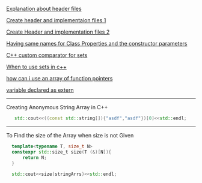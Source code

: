 [Explanation about header files](https://docs.microsoft.com/en-us/cpp/cpp/header-files-cpp?view=msvc-170)

[Create header and implementaion files 1](http://www.math.uaa.alaska.edu/~afkjm/csce211/handouts/SeparateCompilation.pdf)

[Create Header and implementation files 2](https://cookierobotics.com/040/)

[Having same names for Class Properties and the constructor parameters](https://stackoverflow.com/questions/268587/can-i-use-identical-names-for-fields-and-constructor-parameters)

[C++ custom comparator for sets](https://usaco.guide/silver/custom-cpp-stl?lang=cpp)

[When to use sets in c++](http://lafstern.org/matt/col1.pdf)

[how can i use an array of function pointers](https://stackoverflow.com/questions/252748/how-can-i-use-an-array-of-function-pointers)

[variable declared as extern](https://stackoverflow.com/questions/1433204/how-do-i-use-extern-to-share-variables-between-source-files)

---

Creating Anonymous String Array in C++
```c++
   std::cout<<((const std::string[]){"asdf","asdf"})[0]<<std::endl;
```
---

To Find the size of the Array when size is not Given
```c++
  template<typename T, size_t N>
  constexpr std::size_t size(T (&)[N]){
      return N;
  }
  
  std::cout<<size(stringArrs)<<std::endl;
```
